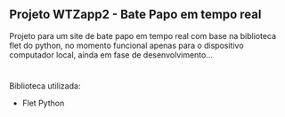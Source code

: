 ## Projeto WTZapp2 - Bate Papo em tempo real

Projeto para um site de bate papo em tempo real com base na biblioteca flet do python, no momento funcional apenas para o dispositivo computador local, 
ainda em fase de desenvolvimento...

# 

Biblioteca utilizada: 
- Flet Python
